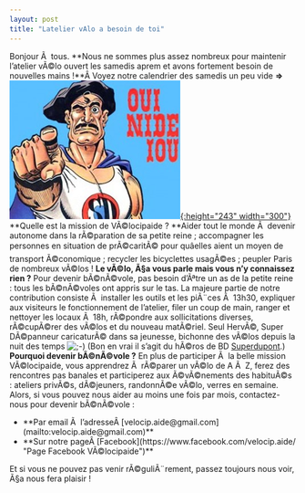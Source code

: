 ```yaml
---
layout: post
title: "Latelier vAlo a besoin de toi"
---
```



Bonjour Ã  tous. **Nous ne sommes plus assez nombreux pour maintenir l’atelier vÃ©lo ouvert les samedis aprem et avons fortement besoin de nouvelles mains !**Â Voyez notre calendrier des samedis un peu vide **=&gt;**
[![](/assets/superdupont-we-need-you-300x243.jpg "Nous avons besoin de vous Ã  l'atelier vÃ©lo."){:height="243" width="300"}](https://www.facebook.com/velocip.aide/)
**Quelle est la mission de VÃ©locipaide ? **Aider tout le monde Ã  devenir autonome dans la rÃ©paration de sa petite reine ; accompagner les personnes en situation de prÃ©caritÃ© pour quâelles aient un moyen de transport Ã©conomique ; recycler les bicyclettes usagÃ©es ; peupler Paris de nombreux vÃ©los !
**Le vÃ©lo, Ã§a vous parle mais vous n’y connaissez rien ?** Pour devenir bÃ©nÃ©vole, pas besoin d’Ãªtre un as de la petite reine : tous les bÃ©nÃ©voles ont appris sur le tas. La majeure partie de notre contribution consiste Ã  installer les outils et les piÃ¨ces Ã  13h30, expliquer aux visiteurs le fonctionnement de l’atelier, filer un coup de main, ranger et nettoyer les locaux Ã  18h, rÃ©pondre aux sollicitations diverses, rÃ©cupÃ©rer des vÃ©los et du nouveau matÃ©riel. Seul HervÃ©, Super DÃ©panneur caricaturÃ© dans sa jeunesse, bichonne des vÃ©los depuis la nuit des temps ![;-)](/assets/icon_wink.gif)  (Bon en vrai il s’agit du hÃ©ros de BD [Superdupont](https://fr.wikipedia.org/wiki/Superdupont).)
**Pourquoi devenir bÃ©nÃ©vole ?** En plus de participer Ã  la belle mission VÃ©locipaide, vous apprendrez Ã  rÃ©parer un vÃ©lo de A Ã  Z, ferez des rencontres pas banales et participerez aux Ã©vÃ©nements des habituÃ©s : ateliers privÃ©s, dÃ©jeuners, randonnÃ©e vÃ©lo, verres en semaine.
Alors, si vous pouvez nous aider au moins une fois par mois, contactez-nous pour devenir bÃ©nÃ©vole :
<ul>
<li markdown="1">**Par email Ã  l’adresseÂ [velocip.aide@gmail.com](mailto:velocip.aide@gmail.com)**</li>
<li markdown="1">**Sur notre pageÂ [Facebook](https://www.facebook.com/velocip.aide/ "Page Facebook VÃ©locipaide")**</li>
</ul>
Et si vous ne pouvez pas venir rÃ©guliÃ¨rement, passez toujours nous voir, Ã§a nous fera plaisir !
